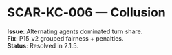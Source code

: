 # SCAR‑KC‑006 — Collusion

**Issue**: Alternating agents dominated turn share.  
**Fix**: P15_v2 grouped fairness + penalties.  
**Status**: Resolved in 2.1.5.
